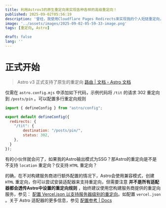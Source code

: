 ```yaml
---
title: 利用Astrov3的原生重定向来实现各种各样的高级重定向！
published: 2025-09-02T05:56:19
description: '曾经，我使用Cloudflare Pages Redirects来实现我的个人短链重定向，而现在我发现我可以直接将它集成到我的Astro博客'
image: '../assets/images/2025-09-02-05-59-33-image.png'
tags: [重定向, Astro]

draft: false 
lang: ''
---
```


# 正式开始

> Astro v3 正式支持了原生的重定向 [路由 | 文档 - Astro 文档](https://docs.astro.js.cn/en/guides/routing/#configured-redirects)

仅需在 `astro.config.mjs` 中添加如下代码，示例代码将 `/tit` 的请求 302 重定向到 `/posts/pin` 。可以配置多行重定向规则

```js
import { defineConfig } from "astro/config";

export default defineConfig({
  redirects: {
    "/tit": {
        destination: "/posts/pin/",
        status: 302,
    },
  }
});
```

有的小伙伴就会问了，如果我的Astro输出模式为SSG？那Astro的重定向是不是不支持 `location` 重定向？仅支持 `HTML` 重定向？

的确，在不对构建服务商进行额外配置的情况下，Astro会使用兼容模式，创建 `HTML` 重定向，你可以尝试安装适配器来支持重定向，但需要注意 **并不是所有适配器都会透传Astro中设置的重定向规则** ，始终建议使用您构建服务商提供的重定向服务，参见： [配置 Vercel.json 以支持服务器级别的重定向](/posts/vercel-redirects/)。如配置 `vercel.json` 。关于 Astro 适配器的更多信息，参见 [配置参考 | Docs](https://docs.astro.build/zh-cn/reference/configuration-reference/#adapter)
